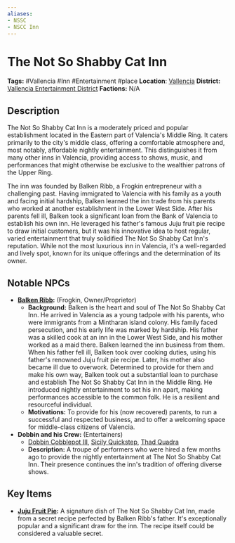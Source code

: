```yaml
---
aliases:
- NSSC
- NSCC Inn
---
```


# The Not So Shabby Cat Inn

**Tags:** #Vallencia #Inn #Entertainment #place
**Location**: [Vallencia](/places/kingdom-of-minthar/vallencia/vallencia)
**District:** [Vallencia Entertainment District](/places/kingdom-of-minthar/vallencia/districts/vallencia-entertainment-district/vallencia-entertainment-district)
**Factions:** N/A

## Description

The Not So Shabby Cat Inn is a moderately priced and popular establishment located in the Eastern part of Valencia's Middle Ring. It caters primarily to the city's middle class, offering a comfortable atmosphere and, most notably, affordable nightly entertainment. This distinguishes it from many other inns in Valencia, providing access to shows, music, and performances that might otherwise be exclusive to the wealthier patrons of the Upper Ring.

The inn was founded by Balken Ribb, a Frogkin entrepreneur with a challenging past. Having immigrated to Valencia with his family as a youth and facing initial hardship, Balken learned the inn trade from his parents who worked at another establishment in the Lower West Side. After his parents fell ill, Balken took a significant loan from the Bank of Valencia to establish his own inn. He leveraged his father's famous Juju fruit pie recipe to draw initial customers, but it was his innovative idea to host regular, varied entertainment that truly solidified The Not So Shabby Cat Inn's reputation. While not the most luxurious inn in Valencia, it's a well-regarded and lively spot, known for its unique offerings and the determination of its owner.

## Notable NPCs

* **[Balken Ribb](/npcs/vallencia-npcs/vallencia-core-npcs/balken-ribb/balken-ribb):** (Frogkin, Owner/Proprietor)
  * **Background:** Balken is the heart and soul of The Not So Shabby Cat Inn. He arrived in Valencia as a young tadpole with his parents, who were immigrants from a Mintharan island colony. His family faced persecution, and his early life was marked by hardship. His father was a skilled cook at an inn in the Lower West Side, and his mother worked as a maid there. Balken learned the inn business from them. When his father fell ill, Balken took over cooking duties, using his father's renowned Juju fruit pie recipe. Later, his mother also became ill due to overwork. Determined to provide for them and make his own way, Balken took out a substantial loan to purchase and establish The Not So Shabby Cat Inn in the Middle Ring. He introduced nightly entertainment to set his inn apart, making performances accessible to the common folk. He is a resilient and resourceful individual.
  * **Motivations:** To provide for his (now recovered) parents, to run a successful and respected business, and to offer a welcoming space for middle-class citizens of Valencia.
* **Dobbin and his Crew:** (Entertainers)
  * [Dobbin Cobblepot III](/players/dobbin-cobblepot-iii/dobbin-cobblepot-iii), [Sicily Quickstep](/npcs/vallencia-npcs/vallencia-core-npcs/sicily-quickstep/sicily-quickstep), [Thad Quadra](/npcs/vallencia-npcs/misc-vallencia-npcs/thad-quadra/thad-quadra)
  * **Description:** A troupe of performers who were hired a few months ago to provide the nightly entertainment at The Not So Shabby Cat Inn. Their presence continues the inn's tradition of offering diverse shows.

## Key Items

* **[Juju Fruit Pie](/items/miscellaneous-items/juju-fruit-pie):** A signature dish of The Not So Shabby Cat Inn, made from a secret recipe perfected by Balken Ribb's father. It's exceptionally popular and a significant draw for the inn. The recipe itself could be considered a valuable secret.
